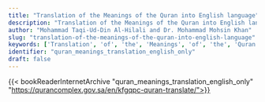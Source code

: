```yaml
---
title: "Translation of the Meanings of the Quran into English language"
description: "Translation of the Meanings of the Quran into English language"
author: "Mohammad Taqi-Ud-Din Al-Hilali and Dr. Mohammad Mohsin Khan"
slug: "translation-of-the-meanings-of-the-quran-into-english-language"
keywords: ['Translation', 'of', 'the', 'Meanings', 'of', 'the', 'Quran', 'into', 'English', 'language', 'quran', 'meaning', 'translation', 'book', 'download', 'pdf', 'islam']
identifier: "quran_meanings_translation_english_only"
draft: false
---
```


{{< bookReaderInternetArchive "quran_meanings_translation_english_only" "https://qurancomplex.gov.sa/en/kfgqpc-quran-translate/">}}

